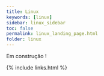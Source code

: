 ```yaml
---
title: Linux
keywords: [linux]
sidebar: linux_sidebar
toc: false
permalink: linux_landing_page.html
folder: linux
---
```


Em construção !

{% include links.html %}
